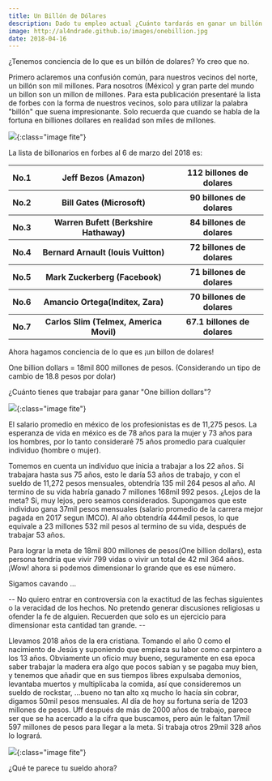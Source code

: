 ```yaml
---
title: Un Billón de Dólares
description: Dado tu empleo actual ¿Cuánto tardarás en ganar un billón de dolares?
image: http://al4ndrade.github.io/images/onebillion.jpg
date: 2018-04-16
---
```


<link rel="stylesheet" href="{{site.baseurl}}/css/blogposts.css">

¿Tenemos conciencia de lo que es un billón de dolares? Yo creo que no. 

Primero aclaremos una confusión común, para nuestros vecinos del norte, un billón son mil millones. Para nosotros (México) y gran parte del mundo un billon son un millon de millones. Para esta publicación presentaré la lista de forbes con la forma de nuestros vecinos, solo para utilizar la palabra "billón" que suena impresionante. Solo recuerda que cuando se habla de la fortuna en billiones dollares en realidad son miles de millones.

![]({{site.baseurl}}/images/pagando.jpg){:class="image fite"}

La lista de billonarios en forbes al 6 de marzo del 2018 es:
<table>
<tr>
	<th>No.1</th><th>Jeff Bezos (Amazon)</th><th>112 billones de dolares</th>
</tr>
<tr>
	<th>No.2</th><th>Bill Gates (Microsoft)</th><th>90 billones de dolares</th>
</tr>
<tr>
	<th>No.3</th><th>Warren Bufett (Berkshire Hathaway)</th><th>84 billones de dolares</th>
</tr>
<tr>
	<th>No.4</th><th>Bernard Arnault (louis Vuitton)</th><th>72 billones de dolares</th>
</tr>
<tr>
	<th>No.5</th><th>Mark Zuckerberg (Facebook)</th><th>71 billones de dolares</th>
</tr>
<tr>
	<th>No.6</th><th>Amancio Ortega(Inditex, Zara)</th><th>70 billones de dolares</th>
</tr>
<tr>
	<th>No.7</th><th>Carlos Slim (Telmex, America Movil)</th><th>67.1 billones de dolares</th>
</tr>		
</table>
Ahora hagamos conciencia de lo que es ¡un billon de dolares!

One billion dollars = 18mil 800 millones de pesos. (Considerando un tipo de cambio de 18.8 pesos por dolar)

¿Cuánto tienes que trabajar para ganar "One billion dollars"?

![]({{site.baseurl}}/images/alotofbillions.jpg){:class="image fite"}

El salario promedio en méxico de los profesionistas es de 11,275 pesos.
La esperanza de vida en méxico es de 78 años para la mujer y 73 años para los hombres, por lo tanto consideraré 75 años promedio para cualquier individuo (hombre o mujer).

Tomemos en cuenta un individuo que inicia a trabajar a los 22 años. Si trabajara hasta sus 75 años, esto le daría 53 años de trabajo, y con el sueldo de 11,272 pesos mensuales, obtendría 135 mil 264 pesos al año. Al termino de su vida habría ganado 7 millones 168mil 992 pesos.
¿Lejos de la meta? Si, muy lejos, pero seamos considerados. Supongamos que este individuo gana 37mil pesos mensuales (salario promedio de la carrera mejor pagada en 2017 segun IMCO).
Al año obtendría 444mil pesos, lo que equivale a 23 millones 532 mil pesos al termino de su vida, después de trabajar 53 años.

Para lograr la meta de 18mil 800 millones de pesos(One billion dollars), esta persona tendría que vivir 799 vidas o vivir un total de 42 mil 364 años. ¡Wow! ahora si podemos dimensionar lo grande que es ese número.

Sigamos cavando ...

-- No quiero entrar en controversia con la exactitud de las fechas siguientes o la veracidad de los hechos.  No pretendo generar discusiones religiosas u ofender la fe de alguien. Recuerden que solo es un ejercicio para dimensionar esta cantidad tan grande. -- 

Llevamos 2018 años de la era cristiana.  Tomando el año 0 como el nacimiento de Jesús y suponiendo que empieza su labor como carpintero a los 13 años. Obviamente un oficio muy bueno, seguramente en esa epoca saber trabajar la madera era algo que pocos sabían y se pagaba muy bien, y tenemos que añadir que en sus tiempos libres expulsaba demonios, levantaba muertos y multiplicaba la comida, así que consideremos un sueldo de rockstar, ...bueno no tan alto xq mucho lo hacía sin cobrar, digamos 50mil pesos mensuales. Al día de hoy su fortuna sería de 1203 millones de pesos. Uff después de más de 2000 años de trabajo,  parece ser que se ha acercado a la cifra que buscamos, pero aún le faltan 17mil 597 millones de pesos para llegar a la meta. Si trabaja otros 29mil 328 años lo logrará. 

![]({{site.baseurl}}/images/carpintero.jpg){:class="image fite"}

¿Qué te parece tu sueldo ahora?




